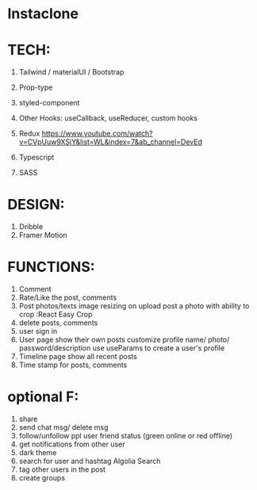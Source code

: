 # Instaclone
# TECH:
1. Tailwind / materialUI / Bootstrap
2. Prop-type
3. styled-component
4. Other Hooks: useCallback, useReducer, custom hooks
5. Redux
https://www.youtube.com/watch?v=CVpUuw9XSjY&list=WL&index=7&ab_channel=DevEd


8. Typescript
9. SASS

# DESIGN:
1. Dribble
2. Framer Motion

# FUNCTIONS:
1. Comment
2. Rate/Like the post, comments
3. Post photos/texts 
	image resizing on upload
	post a photo with ability to crop :React Easy Crop
4. delete posts, comments
5. user sign in
6. User page
	show their own posts
	customize profile name/ photo/ password/description
	use useParams to create a user's profile
7. Timeline page
	show all recent posts
8. Time stamp for posts, comments

# optional F:
1. share
2. send chat msg/ delete msg
3. follow/unfollow ppl
	user friend status (green online or red offline)
4. get notifications from other user
5. dark theme
6. search for user and hashtag Algolia Search
7. tag other users in the post
8. create groups